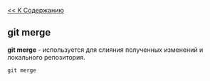[<< К Содержанию](./readme.md)

## git merge

**git merge** - используется для слияния полученных изменений и локального репозитория.

```bush=
git merge
```
